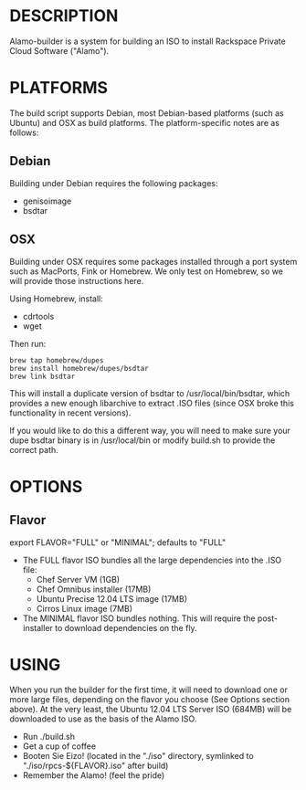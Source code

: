 DESCRIPTION
===========

Alamo-builder is a system for building an ISO to install Rackspace Private Cloud Software ("Alamo").

PLATFORMS
=========

The build script supports Debian, most Debian-based platforms (such as Ubuntu) and OSX as build platforms. The platform-specific notes are as follows:

Debian
------

Building under Debian requires the following packages:

* genisoimage
* bsdtar

OSX
---

Building under OSX requires some packages installed through a port system such as MacPorts, Fink or Homebrew. We only test on Homebrew, so we will provide those instructions here.

Using Homebrew, install:

* cdrtools
* wget

Then run:

    brew tap homebrew/dupes
    brew install homebrew/dupes/bsdtar
    brew link bsdtar

This will install a duplicate version of bsdtar to /usr/local/bin/bsdtar, which provides a new enough libarchive to extract .ISO files (since OSX broke this functionality in recent versions).

If you would like to do this a different way, you will need to make sure your dupe bsdtar binary is in /usr/local/bin or modify build.sh to provide the correct path.

OPTIONS
=======

Flavor
------

export FLAVOR="FULL" or "MINIMAL"; defaults to "FULL"

* The FULL flavor ISO bundles all the large dependencies into the .ISO file:
  * Chef Server VM (1GB)
  * Chef Omnibus installer (17MB)
  * Ubuntu Precise 12.04 LTS image (17MB)
  * Cirros Linux image (7MB)
* The MINIMAL flavor ISO bundles nothing. This will require the post-installer to download dependencies on the fly.

USING
=====

When you run the builder for the first time, it will need to download one or more large files, depending on the flavor you choose (See Options section above). At the very least, the Ubuntu 12.04 LTS Server ISO (684MB) will be downloaded to use as the basis of the Alamo ISO.

* Run ./build.sh
* Get a cup of coffee
* Booten Sie Eizo! (located in the "./iso" directory, symlinked to "./iso/rpcs-${FLAVOR}.iso" after build)
* Remember the Alamo! (feel the pride)
